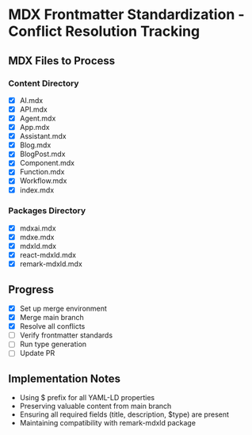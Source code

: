 # MDX Frontmatter Standardization - Conflict Resolution Tracking

## MDX Files to Process

### Content Directory
- [x] AI.mdx
- [x] API.mdx
- [x] Agent.mdx
- [x] App.mdx
- [x] Assistant.mdx
- [x] Blog.mdx
- [x] BlogPost.mdx
- [x] Component.mdx
- [x] Function.mdx
- [x] Workflow.mdx
- [x] index.mdx

### Packages Directory
- [x] mdxai.mdx
- [x] mdxe.mdx
- [x] mdxld.mdx
- [x] react-mdxld.mdx
- [x] remark-mdxld.mdx

## Progress
- [x] Set up merge environment
- [x] Merge main branch
- [x] Resolve all conflicts
- [ ] Verify frontmatter standards
- [ ] Run type generation
- [ ] Update PR

## Implementation Notes
- Using $ prefix for all YAML-LD properties
- Preserving valuable content from main branch
- Ensuring all required fields (title, description, $type) are present
- Maintaining compatibility with remark-mdxld package
